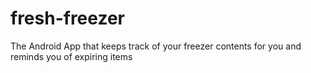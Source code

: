 # fresh-freezer
The Android App that keeps track of your freezer contents for you and reminds you of expiring items
